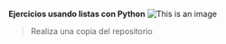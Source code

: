 **Ejercicios usando listas con Python**
![This is an image](https://myoctocat.com/assets/images/base-octocat.svg)
> Realiza una copia del repositorio
